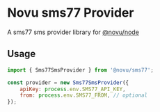 # Novu sms77 Provider

A sms77 sms provider library for [@novu/node](https://github.com/notifirehq/novu)

## Usage

```javascript
import { Sms77SmsProvider } from '@novu/sms77';

const provider = new Sms77SmsProvider({
    apiKey: process.env.SMS77_API_KEY,
    from: process.env.SMS77_FROM, // optional
});
```
